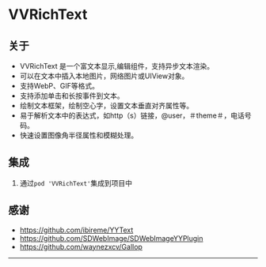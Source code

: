 
# VVRichText 

## 关于 

* VVRichText 是一个富文本显示,编辑组件，支持异步文本渲染。
* 可以在文本中插入本地图片，网络图片或UIView对象。
* 支持WebP、GIF等格式。
* 支持添加单击和长按事件到文本。
* 绘制文本框架，绘制空心字，设置文本垂直对齐属性等。
* 易于解析文本中的表达式，如http（s）链接，@user，＃theme＃，电话号码。
* 快速设置图像角半径属性和模糊处理。

## 集成

1. 通过`pod 'VVRichText'`集成到项目中 

## 感谢

* https://github.com/ibireme/YYText
* https://github.com/SDWebImage/SDWebImageYYPlugin
* https://github.com/waynezxcv/Gallop

*** 
